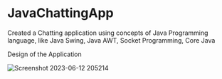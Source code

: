 # JavaChattingApp
Created a Chatting application using concepts of Java Programming language, like Java Swing, Java AWT, Socket Programming, Core Java

Design of the Application

![Screenshot 2023-06-12 205214](https://github.com/789AmritpalSingh/JavaChattingApp/assets/85611737/57d39c76-8ea9-4224-8431-656dfcd70f85)
